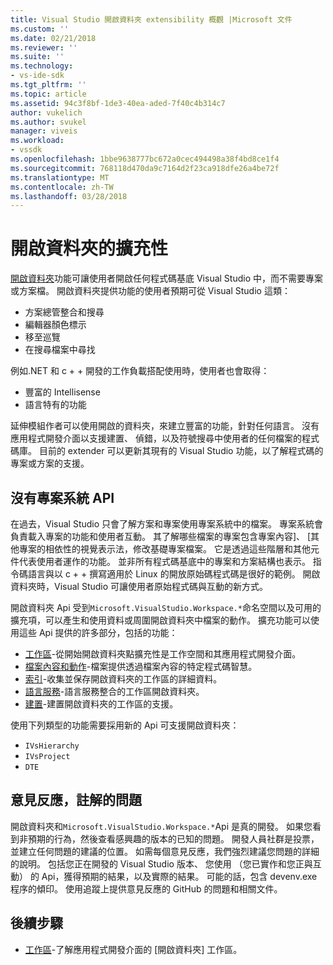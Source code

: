 ```yaml
---
title: Visual Studio 開啟資料夾 extensibility 概觀 |Microsoft 文件
ms.custom: ''
ms.date: 02/21/2018
ms.reviewer: ''
ms.suite: ''
ms.technology:
- vs-ide-sdk
ms.tgt_pltfrm: ''
ms.topic: article
ms.assetid: 94c3f8bf-1de3-40ea-aded-7f40c4b314c7
author: vukelich
ms.author: svukel
manager: viveis
ms.workload:
- vssdk
ms.openlocfilehash: 1bbe9638777bc672a0cec494498a38f4bd8ce1f4
ms.sourcegitcommit: 768118d470da9c7164d2f23ca918dfe26a4be72f
ms.translationtype: MT
ms.contentlocale: zh-TW
ms.lasthandoff: 03/28/2018
---
```

# <a name="open-folder-extensibility"></a>開啟資料夾的擴充性

[開啟資料夾](../ide/develop-code-in-visual-studio-without-projects-or-solutions.md)功能可讓使用者開啟任何程式碼基底 Visual Studio 中，而不需要專案或方案檔。 開啟資料夾提供功能的使用者預期可從 Visual Studio 這類：

* 方案總管整合和搜尋
* 編輯器顏色標示
* 移至巡覽
* 在搜尋檔案中尋找

例如.NET 和 c + + 開發的工作負載搭配使用時，使用者也會取得：

* 豐富的 Intellisense
* 語言特有的功能

延伸模組作者可以使用開啟的資料夾，來建立豐富的功能，針對任何語言。 沒有應用程式開發介面以支援建置、 偵錯，以及符號搜尋中使用者的任何檔案的程式碼庫。 目前的 extender 可以更新其現有的 Visual Studio 功能，以了解程式碼的專案或方案的支援。

## <a name="an-api-without-project-systems"></a>沒有專案系統 API

在過去，Visual Studio 只會了解方案和專案使用專案系統中的檔案。 專案系統會負責載入專案的功能和使用者互動。 其了解哪些檔案的專案包含專案內容]、 [其他專案的相依性的視覺表示法，修改基礎專案檔案。 它是透過這些階層和其他元件代表使用者運作的功能。 並非所有程式碼基底中的專案和方案結構也表示。 指令碼語言與以 c + + 撰寫適用於 Linux 的開放原始碼程式碼是很好的範例。 開啟資料夾時，Visual Studio 可讓使用者原始程式碼與互動的新方式。

開啟資料夾 Api 受到`Microsoft.VisualStudio.Workspace.*`命名空間以及可用的擴充項，可以產生和使用資料或周圍開啟資料夾中檔案的動作。 擴充功能可以使用這些 Api 提供的許多部分，包括的功能：

- [工作區](workspaces.md)-從開始開啟資料夾點擴充性是工作空間和其應用程式開發介面。
- [檔案內容和動作](workspace-file-contexts.md)-檔案提供透過檔案內容的特定程式碼智慧。
- [索引](workspace-indexing.md)-收集並保存開啟資料夾的工作區的詳細資料。
- [語言服務](workspace-language-services.md)-語言服務整合的工作區開啟資料夾。
- [建置](workspace-build.md)-建置開啟資料夾的工作區的支援。

使用下列類型的功能需要採用新的 Api 可支援開啟資料夾：

- `IVsHierarchy`
- `IVsProject`
- `DTE`

## <a name="feedback-comments-issues"></a>意見反應，註解的問題

開啟資料夾和`Microsoft.VisualStudio.Workspace.*`Api 是真的開發。 如果您看到非預期的行為，然後查看感興趣的版本的已知的問題。 開發人員社群是投票，並建立任何問題的建議的位置。 如需每個意見反應，我們強烈建議您問題的詳細的說明。 包括您正在開發的 Visual Studio 版本、 您使用 （您已實作和您正與互動） 的 Api，獲得預期的結果，以及實際的結果。 可能的話，包含 devenv.exe 程序的傾印。 使用追蹤上提供意見反應的 GitHub 的問題和相關文件。

## <a name="next-steps"></a>後續步驟

* [工作區](workspaces.md)-了解應用程式開發介面的 [開啟資料夾] 工作區。